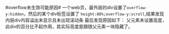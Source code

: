 #overflow未生效可能原因#
一个web页，最外层的div设置了`overflow-y:hidden`，然后的某个div标签设置了
`height:80%;overflow-y:scroll`,结果发现内层div内容溢出未显示且未出现滚动条
最后发现原因如下：
父元素未设置高度，此div的百分比不起作用，其实际高度是跟随父元素一块隐藏了。